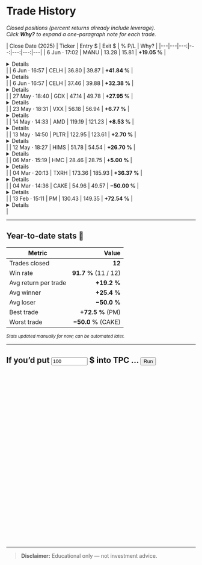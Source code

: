 # Trade History  

*Closed positions (percent returns already include leverage).  
Click **Why?** to expand a one-paragraph note for each trade.*

| Close&nbsp;Date&nbsp;(2025) | Ticker | Entry \$ | Exit \$ | % P/L |  Why?  |
|---|---|---:|---:|---:|---:|---|
| 6 Jun · 17:02 | MANU | 13.28 | 15.81 | **+19.05 %** | <details>United dipped ~18 % after the Europa League loss. Looked unjustified given ongoing cost-cuts and the brand’s global pull. Bought the knee-jerk sell-off; pop back to fair value delivered the gain.</details> |
| 6 Jun · 16:57 | CELH | 36.80 | 39.87 | **+41.84 %** | <details>Celsius flipped from unprofitable to profitable; shelves near me never stayed stocked. New Alani Energy acquisition widens shelf space. Bought the growth + profitability inflection.</details> |
| 6 Jun · 16:57 | CELH | 37.46 | 39.88 | **+32.38 %** | <details>Second tranche one tick higher after confirmation of momentum. Same thesis as above.</details> |
| 27 May · 18:40 | GDX | 47.14 | 49.78 | **+27.95 %** | <details>Portfolio hedge: Aussie / US gold miners ETF as a low-beta ballast during USD wobble. Macro tailwind + leverage produced the quick pop.</details> |
| 23 May · 18:31 | VXX | 56.18 | 56.94 | **+6.77 %** | <details>Short swing on volatility headline-spike (Trump tariff chatter on Europe). Grabbed the fade once tweet-risk cooled.</details> |
| 14 May · 14:33 | AMD | 119.19 | 121.23 | **+8.53 %** | <details>AI mania sympathy play versus NVDA. Tight risk, took the chart breakout and booked quick profit.</details> |
| 13 May · 14:50 | PLTR | 122.95 | 123.61 | **+2.70 %** | <details>Same AI theme; realised it fit better as swing than core hold—took green and moved on.</details> |
| 12 May · 18:27 | HIMS | 51.78 | 54.54 | **+26.70 %** | <details>High-growth DTC health brand; cosmetics/health TAM echo of my EL thesis. Rode earnings-day strength.</details> |
| 06 Mar · 15:19 | HMC | 28.46 | 28.75 | **+5.00 %** | <details>Trump inauguration speech lumped Honda in “big three” US makers. Snatched the headline dip; sold next day.</details> |
| 04 Mar · 20:13 | TXRH | 173.36 | 185.93 | **+36.37 %** | <details>Earnings play: solid cash-flow restaurant brand, beat on comps. Rode post-print momentum.</details> |
| 04 Mar · 14:36 | CAKE | 54.96 | 49.57 | **−50.00 %** | <details>Earnings thesis mirrored TXRH but went the other way—traffic slowdown + wage pressure. Cut at predetermined max loss.</details> |
| 13 Feb · 15:11 | PM | 130.43 | 149.35 | **+72.54 %** | <details>Bet on strong earnings driven by ZYN/modern-oral growth. Re-rating + solid volume guidance delivered outsized move.</details> |

---

## Year-to-date stats 🧮  

| Metric | Value |
|---|---:|
| Trades closed | **12** |
| Win rate | **91.7 %** (11 / 12) |
| Avg return per trade | **+19.2 %** |
| Avg winner | **+25.4 %** |
| Avg loser | **−50.0 %** |
| Best trade | **+72.5 %** (PM) |
| Worst trade | **−50.0 %** (CAKE) |

<small>*Stats updated manually for now; can be automated later.*</small>

<!-- ––– ROI Calculator & S&P Comparison ––– -->
<hr>
<h2>
  If you’d put
  <input id="startAmt" type="number" value="100" min="1" step="1" style="width:6rem">
  $ into TPC …
  <button id="runBtn">Run</button>
</h2>

<div id="roiChart" style="height:450px"></div>

<script src="https://cdn.plot.ly/plotly-2.32.0.min.js"></script>
<script>
(async ()=>{
  /* —— fetch closed-trade data —— */
  const hist = await fetch('/data/history.json').then(r=>r.json());
  if(!hist.length){ return; }       // safety

  // oldest → newest for proper compounding
  hist.sort((a,b)=> new Date(a.date) - new Date(b.date));

  /* ——— helpers ——— */
  const monthlyFactor = Math.pow(1.07, 1/12);   // 7 % p.a.

  function buildCurves(start){
    // TPC curve
    const tpcX=[], tpcY=[];   let bal=start;
    hist.forEach(tr=>{
      bal *= 1 + tr.plPc/100;
      tpcX.push(new Date(tr.date));
      tpcY.push(bal);
    });

    // S&P curve
    const spxX=[], spxY=[];
    let spBal=start;
    let cur  = new Date(hist[0].date);
    const end = new Date(hist[hist.length-1].date);

    while(cur <= end){
      spxX.push(new Date(cur));
      spxY.push(spBal);
      spBal *= monthlyFactor;
      cur.setMonth(cur.getMonth()+1);
    }
    return {tpcX,tpcY,spxX,spxY};
  }

  /* ——— draw chart ——— */
  const input  = document.getElementById('startAmt');
  const btn    = document.getElementById('runBtn');

  function draw(){
    const start = parseFloat(input.value)||100;
    const {tpcX,tpcY,spxX,spxY} = buildCurves(start);

    Plotly.newPlot('roiChart',[
      {x:tpcX,y:tpcY,type:'scatter',mode:'lines+markers',
       name:`TPC realised P/L`},
      {x:spxX,y:spxY,type:'scatter',mode:'lines',
       name:`S&P (7 % p.a.)`, line:{dash:'dot'}}
    ],{
      paper_bgcolor:'#0d1117',
      plot_bgcolor :'#0d1117',
      font:{color:'#c9d1d9'},
      margin:{t:20},
      legend:{x:0,y:1},
      yaxis:{title:'Portfolio value ($)'}
    },{responsive:true});
  }

  /* initial render + listeners */
  draw();
  btn.addEventListener('click',draw);
  input.addEventListener('keypress',e=>{ if(e.key==='Enter') draw(); });
})();
</script>
<!-- ––––––––––––––––––––––––––––––––––––––– -->


---

> **Disclaimer:** Educational only — not investment advice.
